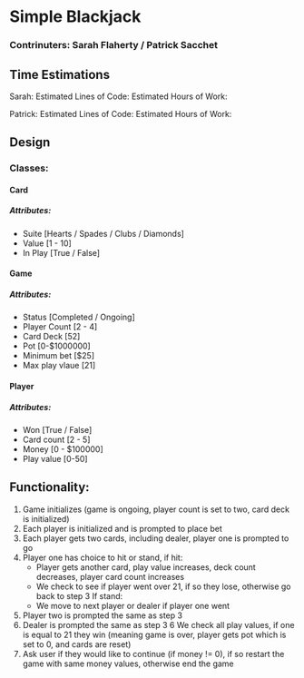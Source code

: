 # Simple Blackjack
### Contrinuters: Sarah Flaherty / Patrick Sacchet

## Time Estimations 
Sarah:
Estimated Lines of Code:
Estimated Hours of Work:

Patrick:
Estimated Lines of Code:
Estimated Hours of Work:
 
## Design 
### Classes:
#### Card 
##### Attributes:
- Suite [Hearts / Spades / Clubs / Diamonds]
- Value [1 - 10]
- In Play [True / False]

#### Game
##### Attributes:
- Status [Completed / Ongoing]
- Player Count [2 - 4]
- Card Deck [52]
- Pot [0-$1000000]
- Minimum bet [$25]
- Max play vlaue [21]

#### Player 
##### Attributes:
- Won [True / False]
- Card count [2 - 5]
- Money [0 - $100000]
- Play value [0-50]

## Functionality:
1. Game initializes (game is ongoing, player count is set to two, card deck is initialized)
2. Each player is initialized and is prompted to place bet 
2. Each player gets two cards, including dealer, player one is prompted to go
3. Player one has choice to hit or stand, if hit:
    - Player gets another card, play value increases, deck count decreases, player card count increases 
    - We check to see if player went over 21, if so they lose, otherwise go back to step 3
If stand:
    - We move to next player or dealer if player one went 
4. Player two is prompted the same as step 3
5. Dealer is prompted the same as step 3
6 We check all play values, if one is equal to 21 they win (meaning game is over, player gets pot which is set to 0, and cards are reset)
7. Ask user if they would like to continue (if money != 0), if so restart the game with same money values, otherwise end the game 

